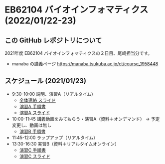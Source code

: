 # EB62104 バイオインフォマティクス (2022/01/22-23)

## この GitHub レポジトリについて

2021年度 EB62104 バイオインフォマティクスの２日目、尾崎担当分です。

- manaba の講義ページ https://manaba.tsukuba.ac.jp/ct/course_1958448

## スケジュール (2021/01/23)

- 9:30-10:00 説明、演習A（リアルタイム）
  - [全体連絡 スライド](全体連絡.pdf)
  - [演習A 手順書](演習A)
  - [演習A スライド](演習A/演習A.pdf)
- 10:00-11:45  講義動画をみてもらう・演習A（資料＋オンデマンド） → 予定変更し、動画は無し
  - [演習B 手順書](演習B)
- 11:45-12:00  ラップアップ（リアルタイム）
- 13:30-16:30  実習B（資料＋リアルタイムオンライン）
  - [演習C 手順書](演習C)
  - [演習C スライド](演習C/演習C.pdf)
